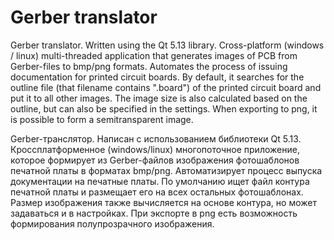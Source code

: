 # Gerber translator
Gerber translator. Written using the Qt 5.13 library. Cross-platform (windows / linux) multi-threaded application that generates images of PCB from Gerber-files to bmp/png formats. Automates the process of issuing documentation for printed circuit boards.
By default, it searches for the outline file (that filename contains ".board") of the printed circuit board and put it to all other images.
The image size is also calculated based on the outline, but can also be specified in the settings.
When exporting to png, it is possible to form a semitransparent image.

Gerber-транслятор. Написан с использованием библиотеки Qt 5.13. Кроссплатформенное (windows/linux) многопоточное приложение, которое формирует из Gerber-файлов изображения фотошаблонов печатной платы в форматах bmp/png. Автоматизирует процесс выпуска документации на печатные платы.
По умолчанию ищет файл контура печатной платы и размещает его на всех остальных фотошаблонах. 
Размер изображения также вычисляется на основе контура, но может задаваться и в настройках.
При экспорте в png есть возможность формирования полупрозрачного изображения.
